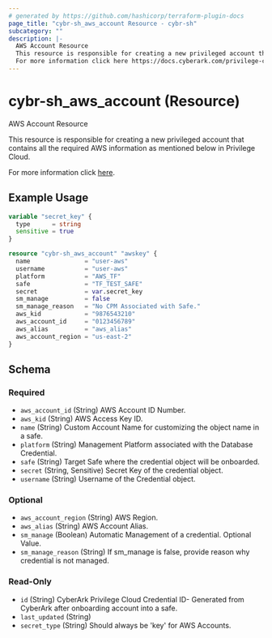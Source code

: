 ```yaml
---
# generated by https://github.com/hashicorp/terraform-plugin-docs
page_title: "cybr-sh_aws_account Resource - cybr-sh"
subcategory: ""
description: |-
  AWS Account Resource
  This resource is responsible for creating a new privileged account that contains all the required AWS information as mentioned below in Privilege Cloud.
  For more information click here https://docs.cyberark.com/privilege-cloud-shared-services/latest/en/Content/WebServices/Add%20Account%20v10.htm.
---
```


# cybr-sh_aws_account (Resource)

AWS Account Resource

This resource is responsible for creating a new privileged account that contains all the required AWS information as mentioned below in Privilege Cloud.

For more information click [here](https://docs.cyberark.com/privilege-cloud-shared-services/latest/en/Content/WebServices/Add%20Account%20v10.htm).

## Example Usage

```terraform
variable "secret_key" {
  type      = string
  sensitive = true
}

resource "cybr-sh_aws_account" "awskey" {
  name               = "user-aws"
  username           = "user-aws"
  platform           = "AWS_TF"
  safe               = "TF_TEST_SAFE"
  secret             = var.secret_key
  sm_manage          = false
  sm_manage_reason   = "No CPM Associated with Safe."
  aws_kid            = "9876543210"
  aws_account_id     = "0123456789"
  aws_alias          = "aws_alias"
  aws_account_region = "us-east-2"
}
```

<!-- schema generated by tfplugindocs -->
## Schema

### Required

- `aws_account_id` (String) AWS Account ID Number.
- `aws_kid` (String) AWS Access Key ID.
- `name` (String) Custom Account Name for customizing the object name in a safe.
- `platform` (String) Management Platform associated with the Database Credential.
- `safe` (String) Target Safe where the credential object will be onboarded.
- `secret` (String, Sensitive) Secret Key of the credential object.
- `username` (String) Username of the Credential object.

### Optional

- `aws_account_region` (String) AWS Region.
- `aws_alias` (String) AWS Account Alias.
- `sm_manage` (Boolean) Automatic Management of a credential. Optional Value.
- `sm_manage_reason` (String) If sm_manage is false, provide reason why credential is not managed.

### Read-Only

- `id` (String) CyberArk Privilege Cloud Credential ID- Generated from CyberArk after onboarding account into a safe.
- `last_updated` (String)
- `secret_type` (String) Should always be 'key' for AWS Accounts.
